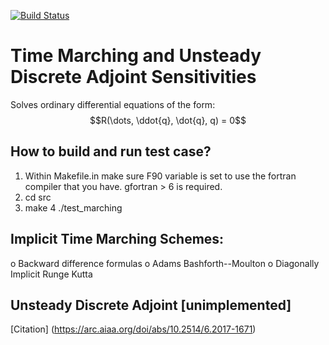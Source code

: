 [![Build Status](https://travis-ci.org/komahanb/time-marching-adjoint.svg?branch=master)](https://travis-ci.org/komahanb/time-marching-adjoint)

# Time Marching and Unsteady Discrete Adjoint Sensitivities

Solves ordinary differential equations of the form: $$R(\dots, \ddot{q}, \dot{q}, q) = 0$$

## How to build and run test case?

1. Within Makefile.in make sure F90 variable is set to use the fortran compiler that you have. gfortran > 6 is required.
2. cd src
3.  make
4 ./test_marching

## Implicit Time Marching Schemes:

 o Backward difference formulas
 o Adams Bashforth--Moulton
 o Diagonally Implicit Runge Kutta

## Unsteady Discrete Adjoint [unimplemented]

[Citation] (https://arc.aiaa.org/doi/abs/10.2514/6.2017-1671)